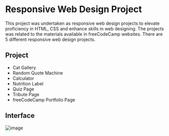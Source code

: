 # Responsive Web Design Project

This project was undertaken as responsive web design projects to elevate proficiency in HTML, CSS and enhance skills in web designing. The projects was related to the materials available in freeCodeCamp websites. There are 5 different responsive web design projects.


## Project
- Cat Gallery
- Random Quote Machine
- Calculator
- Nutrition Label
- Quiz Page
- Tribute Page
- freeCodeCamp Portfolio Page


## Interface
![image](https://github.com/user-attachments/assets/1025fe42-0972-4335-ae46-b3694b00b36c)
